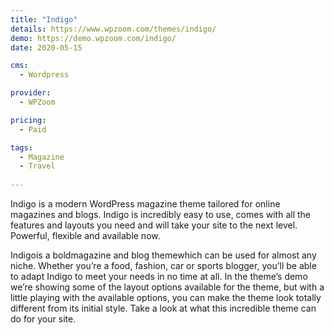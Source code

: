 ```yaml
---
title: "Indigo"
details: https://www.wpzoom.com/themes/indigo/
demo: https://demo.wpzoom.com/indigo/
date: 2020-05-15

cms: 
  - Wordpress

provider: 
  - WPZoom

pricing:
  - Paid

tags:
  - Magazine
  - Travel
  
---
```


Indigo is a modern WordPress magazine theme tailored for online magazines and blogs. Indigo is incredibly easy to use, comes with all the features and layouts you need and will take your site to the next level. Powerful, flexible and available now.

Indigois a boldmagazine and blog themewhich can be used for almost any niche. Whether you’re a food, fashion, car or sports blogger, you’ll be able to adapt Indigo to meet your needs in no time at all. In the theme’s demo we’re showing some of the layout options available for the theme, but with a little playing with the available options, you can make the theme look totally different from its initial style. Take a look at what this incredible theme can do for your site.